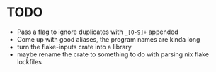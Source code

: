 # TODO

- Pass a flag to ignore duplicates with `_[0-9]+` appended
- Come up with good aliases, the program names are kinda long
- turn the flake-inputs crate into a library
- maybe rename the crate to something to do with parsing nix flake lockfiles
